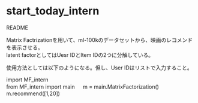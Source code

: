 
# start_today_intern  
README

Matrix Factrizationを用いて、ml-100kのデータセットから、映画のレコメンドを表示させる。  
latent factorとしてはUesr IDとItem IDの2つに分解している。  

使用方法としては以下のようになる。但し、User IDはリストで入力すること。　　

import MF_intern  
from MF_intern import main  　
m = main.MatrixFactorization()    
m.recommend([1,20])  
